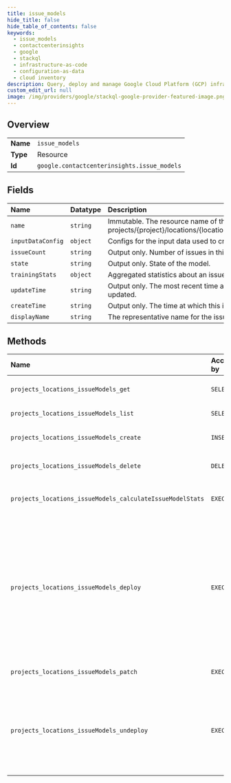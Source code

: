 ```yaml
---
title: issue_models
hide_title: false
hide_table_of_contents: false
keywords:
  - issue_models
  - contactcenterinsights
  - google    
  - stackql
  - infrastructure-as-code
  - configuration-as-data
  - cloud inventory
description: Query, deploy and manage Google Cloud Platform (GCP) infrastructure and resources using SQL
custom_edit_url: null
image: /img/providers/google/stackql-google-provider-featured-image.png
---
```

  
    

## Overview
<table><tbody>
<tr><td><b>Name</b></td><td><code>issue_models</code></td></tr>
<tr><td><b>Type</b></td><td>Resource</td></tr>
<tr><td><b>Id</b></td><td><code>google.contactcenterinsights.issue_models</code></td></tr>
</tbody></table>

## Fields
| Name | Datatype | Description |
|:-----|:---------|:------------|
| `name` | `string` | Immutable. The resource name of the issue model. Format: projects/&#123;project&#125;/locations/&#123;location&#125;/issueModels/&#123;issue_model&#125; |
| `inputDataConfig` | `object` | Configs for the input data used to create the issue model. |
| `issueCount` | `string` | Output only. Number of issues in this issue model. |
| `state` | `string` | Output only. State of the model. |
| `trainingStats` | `object` | Aggregated statistics about an issue model. |
| `updateTime` | `string` | Output only. The most recent time at which the issue model was updated. |
| `createTime` | `string` | Output only. The time at which this issue model was created. |
| `displayName` | `string` | The representative name for the issue model. |
## Methods
| Name | Accessible by | Required Params | Description |
|:-----|:--------------|:----------------|:------------|
| `projects_locations_issueModels_get` | `SELECT` | `issueModelsId, locationsId, projectsId` | Gets an issue model. |
| `projects_locations_issueModels_list` | `SELECT` | `locationsId, projectsId` | Lists issue models. |
| `projects_locations_issueModels_create` | `INSERT` | `locationsId, projectsId` | Creates an issue model. |
| `projects_locations_issueModels_delete` | `DELETE` | `issueModelsId, locationsId, projectsId` | Deletes an issue model. |
| `projects_locations_issueModels_calculateIssueModelStats` | `EXEC` | `issueModelsId, locationsId, projectsId` | Gets an issue model's statistics. |
| `projects_locations_issueModels_deploy` | `EXEC` | `issueModelsId, locationsId, projectsId` | Deploys an issue model. Returns an error if a model is already deployed. An issue model can only be used in analysis after it has been deployed. |
| `projects_locations_issueModels_patch` | `EXEC` | `issueModelsId, locationsId, projectsId` | Updates an issue model. |
| `projects_locations_issueModels_undeploy` | `EXEC` | `issueModelsId, locationsId, projectsId` | Undeploys an issue model. An issue model can not be used in analysis after it has been undeployed. |
